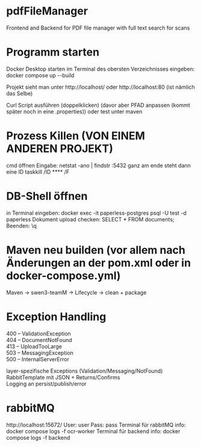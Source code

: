 # pdfFileManager
Frontend and Backend for PDF file manager with full text search for scans

# Programm starten
Docker Desktop starten
im Terminal des obersten Verzeichnisses eingeben: docker compose up --build

Projekt sieht man unter http://localhost/ oder http://localhost:80 (ist nämlich das Selbe)

Curl Script ausführen (doppelklicken) (davor aber PFAD anpassen (kommt später noch in eine .properties))
oder test unter maven

# Prozess Killen (VON EINEM ANDEREN PROJEKT)
cmd öffnen
Eingabe: netstat -ano | findstr :5432
ganz am ende steht dann eine ID
taskkill /ID **** /F

# DB-Shell öffnen
in Terminal eingeben: docker exec -it paperless-postgres psql -U test -d paperless
Dokument upload checken: SELECT * FROM documents;
Beenden: \q

# Maven neu builden (vor allem nach Änderungen an der pom.xml oder in docker-compose.yml)
Maven -> swen3-teamM -> Lifecycle -> clean + package

# Exception Handling 
400 – ValidationException  
404 – DocumentNotFound  
413 – UploadTooLarge  
503 – MessagingException  
500 – InternalServerError  

layer-spezifische Exceptions (Validation/Messaging/NotFound)  
RabbitTemplate mit JSON + Returns/Confirms  
Logging an persist/publish/error  

# rabbitMQ
http://localhost:15672/
User: user
Pass: pass
Terminal für rabbitMQ info: docker compose logs -f ocr-worker
Terminal für backend info: docker compose logs -f backend